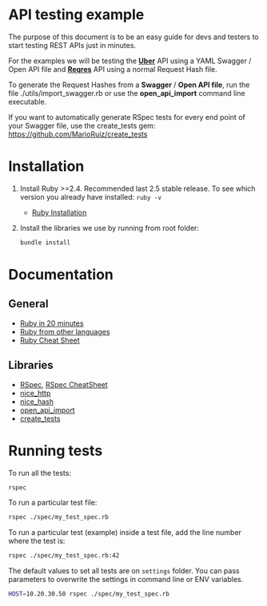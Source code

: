 # API testing example

The purpose of this document is to be an easy guide for devs and testers to start testing REST APIs just in minutes.

For the examples we will be testing the [**Uber**](https://api.uber.com) API using a YAML Swagger / Open API file and [**Reqres**](https://reqres.in/) API using a normal Request Hash file.

To generate the Request Hashes from a **Swagger** / **Open API file**, run the file ./utils/import_swagger.rb or use the **open_api_import** command line executable.

If you want to automatically generate RSpec tests for every end point of your Swagger file, use the create_tests gem: https://github.com/MarioRuiz/create_tests

# Installation

1. Install Ruby >=2.4. Recommended last 2.5 stable release. To see which version you already have installed: `ruby -v`
    * [Ruby Installation](https://www.ruby-lang.org/en/documentation/installation/)

2. Install the libraries we use by running from root folder:
    ```bash
    bundle install
    ```    
    
# Documentation

## General 
  * [Ruby in 20 minutes](https://www.ruby-lang.org/en/documentation/quickstart/)
  * [Ruby from other languages](https://www.ruby-lang.org/en/documentation/ruby-from-other-languages/)
  * [Ruby Cheat Sheet](https://learnxinyminutes.com/docs/ruby/)

## Libraries
  * [RSpec](http://rspec.info/), [RSpec CheatSheet](https://devhints.io/rspec)
  * [nice_http](https://github.com/MarioRuiz/nice_http)
  * [nice_hash](https://github.com/MarioRuiz/nice_hash)
  * [open_api_import](https://github.com/MarioRuiz/open_api_import)
  * [create_tests](https://github.com/MarioRuiz/create_tests)

# Running tests

To run all the tests:
```bash
rspec
```

To run a particular test file:
```bash
rspec ./spec/my_test_spec.rb
```

To run a particular test (example) inside a test file, add the line number where the test is:
```bash
rspec ./spec/my_test_spec.rb:42
```

The default values to set all tests are on `settings` folder. You can pass parameters to overwrite the settings in command line or ENV variables.

```bash
HOST=10.20.30.50 rspec ./spec/my_test_spec.rb
```
